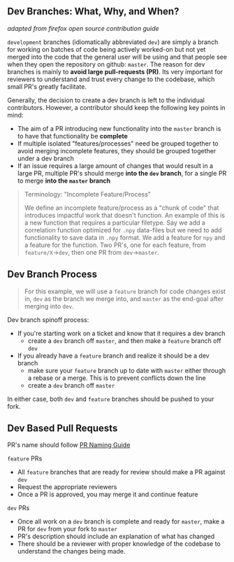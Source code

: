 ## Dev Branches: What, Why, and When?

*adapted from firefox open source contribution guide*

`development` branches (idiomatically abbreviated `dev`) are simply a branch for working on batches of code being actively worked-on but not yet merged into the code that the general user will be using and that people see when they open the repository on github: `master`.
The reason for dev branches is mainly to **avoid large pull-requests (PR)**. Its very important for reviewers to understand and trust every change to the codebase, which small PR's greatly facilitate.

Generally, the decision to create a dev branch is left to the individual contributors. However, a contributor should keep the following key points in mind:
- The aim of a PR introducing new functionality into the `master` branch is to have that functionality be **complete**
- If multiple isolated "features/processes" need be grouped together to avoid merging incomplete features, they should be grouped together under a dev branch
- If an issue requires a large amount of changes that would result in a large PR, multiple PR's should merge **into the `dev` branch**, for a single PR to merge **into the `master` branch**

> Terminology: "Incomplete Feature/Process"
>
> We define an incomplete feature/process as a "chunk of code" that introduces impactful work that doesn't function.
> An example of this is a new function that requires a particular filetype. Say we add a correlation function optimized for `.npy` data-files but we need to add functionality to save data in `.npy` format. We add a feature for `npy` and a feature for the function. Two PR's, one for each feature, from `feature/X`->`dev`, then one PR from `dev`->`master`.

## Dev Branch Process

> For this example, we will use a `feature` branch for code changes exist in, `dev` as the branch we merge into, and `master` as the end-goal after merging into `dev`.

Dev branch spinoff process:
- If you're starting work on a ticket and know that it requires a dev branch
    - create a `dev` branch off `master`, and then make a `feature` branch off `dev`
- If you already have a `feature` branch and realize it should be a dev branch
    - make sure your `feature` branch up to date with `master` either through a rebase or a merge. This is to prevent conflicts down the line
    - create a `dev` branch off `master`

In either case, both `dev` and `feature` branches should be pushed to your fork.

## Dev Based Pull Requests

PR's name should follow [PR Naming Guide](https://millerbrainobservatory.github.io/user_guide/gh_pr_naming.html)

`feature` PRs
- All `feature` branches that are ready for review should make a PR against `dev`
- Request the appropriate reviewers
- Once a PR is approved, you may merge it and continue feature

`dev` PRs
- Once all work on a `dev` branch is complete and ready for `master`, make a PR for `dev` from your fork to `master`
- PR's description should include an explanation of what has changed
- There should be a reviewer with proper knowledge of the codebase to understand the changes being made.

